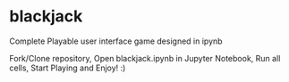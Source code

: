 # blackjack
Complete Playable user interface game designed in ipynb 

Fork/Clone repository, 
Open blackjack.ipynb in Jupyter Notebook, 
Run all cells, 
Start Playing and Enjoy! :)
